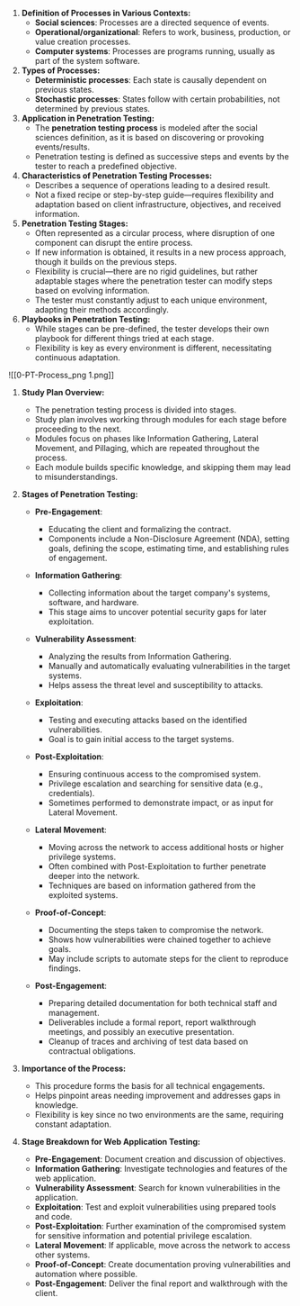 
1. **Definition of Processes in Various Contexts:**
   - **Social sciences**: Processes are a directed sequence of events.
   - **Operational/organizational**: Refers to work, business, production, or value creation processes.
   - **Computer systems**: Processes are programs running, usually as part of the system software.
2. **Types of Processes:**
   - **Deterministic processes**: Each state is causally dependent on previous states.
   - **Stochastic processes**: States follow with certain probabilities, not determined by previous states.
3. **Application in Penetration Testing:**
   - The **penetration testing process** is modeled after the social sciences definition, as it is based on discovering or provoking events/results.
   - Penetration testing is defined as successive steps and events by the tester to reach a predefined objective.
4. **Characteristics of Penetration Testing Processes:**
   - Describes a sequence of operations leading to a desired result.
   - Not a fixed recipe or step-by-step guide—requires flexibility and adaptation based on client infrastructure, objectives, and received information.
5. **Penetration Testing Stages:**
   - Often represented as a circular process, where disruption of one component can disrupt the entire process.
   - If new information is obtained, it results in a new process approach, though it builds on the previous steps.
   - Flexibility is crucial—there are no rigid guidelines, but rather adaptable stages where the penetration tester can modify steps based on evolving information.
   - The tester must constantly adjust to each unique environment, adapting their methods accordingly.
6. **Playbooks in Penetration Testing:**
   - While stages can be pre-defined, the tester develops their own playbook for different things tried at each stage.
   - Flexibility is key as every environment is different, necessitating continuous adaptation.

![[0-PT-Process_png 1.png]]

1. **Study Plan Overview:**
   - The penetration testing process is divided into stages.
   - Study plan involves working through modules for each stage before proceeding to the next.
   - Modules focus on phases like Information Gathering, Lateral Movement, and Pillaging, which are repeated throughout the process.
   - Each module builds specific knowledge, and skipping them may lead to misunderstandings.

2. **Stages of Penetration Testing:**
   - **Pre-Engagement**: 
     - Educating the client and formalizing the contract.
     - Components include a Non-Disclosure Agreement (NDA), setting goals, defining the scope, estimating time, and establishing rules of engagement.

   - **Information Gathering**: 
     - Collecting information about the target company's systems, software, and hardware.
     - This stage aims to uncover potential security gaps for later exploitation.

   - **Vulnerability Assessment**: 
     - Analyzing the results from Information Gathering.
     - Manually and automatically evaluating vulnerabilities in the target systems.
     - Helps assess the threat level and susceptibility to attacks.

   - **Exploitation**: 
     - Testing and executing attacks based on the identified vulnerabilities.
     - Goal is to gain initial access to the target systems.

   - **Post-Exploitation**: 
     - Ensuring continuous access to the compromised system.
     - Privilege escalation and searching for sensitive data (e.g., credentials).
     - Sometimes performed to demonstrate impact, or as input for Lateral Movement.

   - **Lateral Movement**: 
     - Moving across the network to access additional hosts or higher privilege systems.
     - Often combined with Post-Exploitation to further penetrate deeper into the network.
     - Techniques are based on information gathered from the exploited systems.

   - **Proof-of-Concept**: 
     - Documenting the steps taken to compromise the network.
     - Shows how vulnerabilities were chained together to achieve goals.
     - May include scripts to automate steps for the client to reproduce findings.

   - **Post-Engagement**: 
     - Preparing detailed documentation for both technical staff and management.
     - Deliverables include a formal report, report walkthrough meetings, and possibly an executive presentation.
     - Cleanup of traces and archiving of test data based on contractual obligations.

3. **Importance of the Process:**
   - This procedure forms the basis for all technical engagements.
   - Helps pinpoint areas needing improvement and addresses gaps in knowledge.
   - Flexibility is key since no two environments are the same, requiring constant adaptation.

4. **Stage Breakdown for Web Application Testing:**
   - **Pre-Engagement**: Document creation and discussion of objectives.
   - **Information Gathering**: Investigate technologies and features of the web application.
   - **Vulnerability Assessment**: Search for known vulnerabilities in the application.
   - **Exploitation**: Test and exploit vulnerabilities using prepared tools and code.
   - **Post-Exploitation**: Further examination of the compromised system for sensitive information and potential privilege escalation.
   - **Lateral Movement**: If applicable, move across the network to access other systems.
   - **Proof-of-Concept**: Create documentation proving vulnerabilities and automation where possible.
   - **Post-Engagement**: Deliver the final report and walkthrough with the client.